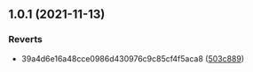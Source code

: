 ## 1.0.1 (2021-11-13)


### Reverts

* 39a4d6e16a48cce0986d430976c9c85cf4f5aca8 ([503c889](https://github.com/web3community/DEV-NFT/commit/503c8898727a2de072cc751b47c8d2f80c50c9d6))



